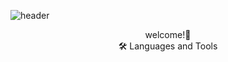![header](https://capsule-render.vercel.app/api?type=waving&color=auto&height=250&section=header&text=InTae's%20GitHub&fontSize=90&desc=Thank%20you%20for%20your%20visiting&descAlignY=51&descAlign=62)

<div align='center'>
  welcome!👋
</div>

<div align='center'>
  🛠 Languages and Tools
</div>

